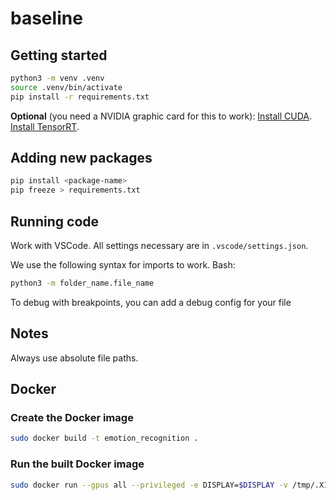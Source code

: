 # baseline

## Getting started
```bash
python3 -m venv .venv
source .venv/bin/activate
pip install -r requirements.txt
```
**Optional** (you need a NVIDIA graphic card for this to work):
[Install CUDA](https://docs.nvidia.com/cuda/cuda-installation-guide-linux/index.html).
[Install TensorRT](https://docs.nvidia.com/deeplearning/tensorrt/install-guide/index.html).

## Adding new packages
```bash
pip install <package-name>
pip freeze > requirements.txt
```

## Running code
Work with VSCode. All settings necessary are in `.vscode/settings.json`. 

We use the following syntax for imports to work. Bash: 
```bash
python3 -m folder_name.file_name
```
To debug with breakpoints, you can add a debug config for your file

## Notes
Always use absolute file paths. 

## Docker
### Create the Docker image
```bash
sudo docker build -t emotion_recognition .
```
### Run the built Docker image
```bash
sudo docker run --gpus all --privileged -e DISPLAY=$DISPLAY -v /tmp/.X11-unix:/tmp/.X11-unix emotion_recognition:latest
```